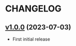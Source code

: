 # CHANGELOG

## [v1.0.0](https://github.com/NubeIO/grafana-rubix-os-schedule-panel/tree/v1.0.0) (2023-07-03)

- First initial release
